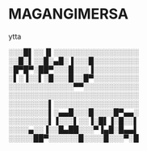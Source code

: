# MAGANGIMERSA
ytta

░░░█▌░░▐▌░░░░░░░░░░░░░░░░░
░░█░▌░░█░▄█░▐░░░█░░░░░░░░░
░█▀█▀░██▀░░░█░░░▐░░░░░░░░░
░▌░▐░░▌░█░░░█░░█▀░░░░░░░░░
░░░░░░░░░░░░░▀▀░░░░░░░░░░░
░░░░░░░░░░░░░░░░░░░░░░░░░░
░░░░░░░░▌░░░░░░░░░░░░░░░░░
░░░░░░░░▌░▄▄█░░░█░░░░█▀▄▄░
░░░░░░░░▌▐░░░▌░░▐░█▌▐░█░░▌
░░░░▄░░▐░░█▄██░░░▀▐▄█░█▄▄▌
░░░░░██▀░░░░░░█░░░░█░░░▀░█
